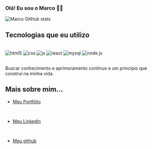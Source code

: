 
### Olá! Eu sou o Marco 👋🏻

![Marco GitHub stats](https://github-readme-stats.vercel.app/api?username=marcomedeiiros&show_icons=true&theme=transparent)

## Tecnologias que eu utilizo

<div style="display: inline_block"><br/>
    <img align="center" alt="html5" src="https://img.shields.io/badge/HTML5-E34F26?style=for-the-badge&logo=html5&logoColor=white"/>
    <img align="center" alt="css" src="https://img.shields.io/badge/CSS3-1572B6?style=for-the-badge&logo=css3&logoColor=white"/>
    <img align="center" alt="js" src="https://img.shields.io/badge/JavaScript-F7DF1E?style=for-the-badge&logo=javascript&logoColor=black"/>
    <img align="center" alt="react" src="https://img.shields.io/badge/React-20232A?style=for-the-badge&logo=react&logoColor=61DAFB"/>
    <img align="center" alt="mysql" src="https://img.shields.io/badge/MySQL-00000F?style=for-the-badge&logo=mysql&logoColor=white"/>
    <img align="center" alt="node.js" src="https://img.shields.io/badge/Node.js-43853D?style=for-the-badge&logo=node.js&logoColor=white"/>
</div><br/>

Buscar conhecimento e aprimoramento continuo e um principio que construí na minha vida.


## Mais sobre mim...
- [Meu Portfólio](https://marcomedeiiros.github.io/portifolio/#)
<br/>

- [Meu Linkedin](https://www.linkedin.com/in/marco-medeiros-3bba38324/)
<br/>

- [Meu github](https://github.com/marcomedeiiros)
<br/>
